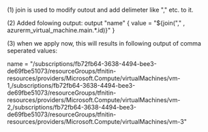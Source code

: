 
(1) join is used to modify outout and add delimeter like "," etc. to it. 


(2) Added folowing output:
output "name" {
value = "${join("," , azurerm_virtual_machine.main.*.id)}"
}

(3) when we apply now, this will results in following output of comma seperated values:

name = "/subscriptions/fb72fb64-3638-4494-bee3-de69fbe51073/resourceGroups/tfnitin-resources/providers/Microsoft.Compute/virtualMachines/vm-1,/subscriptions/fb72fb64-3638-4494-bee3-de69fbe51073/resourceGroups/tfnitin-resources/providers/Microsoft.Compute/virtualMachines/vm-2,/subscriptions/fb72fb64-3638-4494-bee3-de69fbe51073/resourceGroups/tfnitin-resources/providers/Microsoft.Compute/virtualMachines/vm-3"

